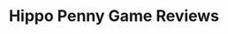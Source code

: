 ---
title: Hippo Penny Game Reviews
layout: scoredetail
permalink: /meta-score/monster-hunter-stories
header:
  teaser: /assets/images/monster-hunter-stories.jpg
  video:
    id: 8T7JMD7kUj4
    provider: youtube
---